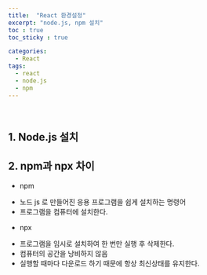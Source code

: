 ```yaml
---
title:  "React 환경설정"
excerpt: "node.js, npm 설치"
toc : true
toc_sticky : true

categories:
  - React
tags: 
  - react
  - node.js
  - npm
---
```



<br/>


## 1. Node.js 설치


## 2. npm과 npx 차이

 - npm

 * 노드 js 로 만들어진 응용 프로그램을 쉽게 설치하는 명령어
 * 프로그램을 컴퓨터에 설치한다.
 

 - npx

 * 프로그램을 임시로 설치하여 한 번만 실행 후 삭제한다.
 * 컴퓨터의 공간을 낭비하지 않음
 * 실행할 때마다 다운로드 하기 때문에 항상 최신상태를 유지한다.




